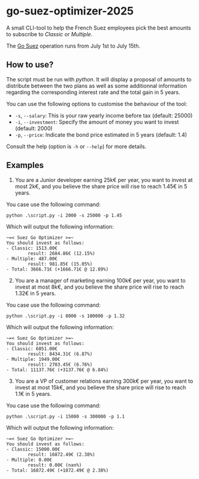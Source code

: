 # go-suez-optimizer-2025

A small CLI-tool to help the French Suez employees pick the best amounts to subscribe to *Classic* or *Multiple*. 

The [Go Suez](https://go.suez.com) operation runs from July 1st to July 15th.

## How to use?

The script must be run with *python*. It will display a proposal of amounts to distribute between the two plans as well as some additionnal information regarding the corresponding interest rate and the total gain in 5 years.

You can use the following options to customise the behaviour of the tool:

- `-s`, `--salary`: This is your raw yearly income before tax (default: 25000)
- `-i`, `--investment`: Specify the amount of money you want to invest (default: 2000)
- `-p`, `--price`: Indicate the bond price estimated in 5 years (default: 1.4)

Consult the help (option is `-h` or `--help`) for more details.


## Examples

1. You are a Junior developer earning 25k€ per year, you want to invest at most 2k€, and you believe the share price will rise to reach 1.45€ in 5 years.

You case use the following command:

```
python .\script.py -i 2000 -s 25000 -p 1.45
```

Which will output the following information:

```
~=< Suez Go Optimizer >=~
You should invest as follows:
- Classic: 1513.00€
        result: 2684.86€ (12.15%)
- Multiple: 487.00€
        result: 981.85€ (15.05%)
- Total: 3666.71€ (+1666.71€ @ 12.89%)
```

2. You are a manager of marketing earning 100k€ per year, you want to invest at most 8k€, and you believe the share price will rise to reach 1.32€ in 5 years.

You case use the following command:

```
python .\script.py -i 8000 -s 100000 -p 1.32
```

Which will output the following information:

```
~=< Suez Go Optimizer >=~
You should invest as follows:
- Classic: 6051.00€
        result: 8434.31€ (6.87%)
- Multiple: 1949.00€
        result: 2703.45€ (6.76%)
- Total: 11137.76€ (+3137.76€ @ 6.84%)
```

3. You are a VP of customer relations earning 300k€ per year, you want to invest at most 15k€, and you believe the share price will rise to reach 1.1€ in 5 years.

You case use the following command:

```
python .\script.py -i 15000 -s 300000 -p 1.1
```

Which will output the following information:

```
~=< Suez Go Optimizer >=~
You should invest as follows:
- Classic: 15000.00€
        result: 16872.49€ (2.38%)
- Multiple: 0.00€
        result: 0.00€ (nan%)
- Total: 16872.49€ (+1872.49€ @ 2.38%)
```
